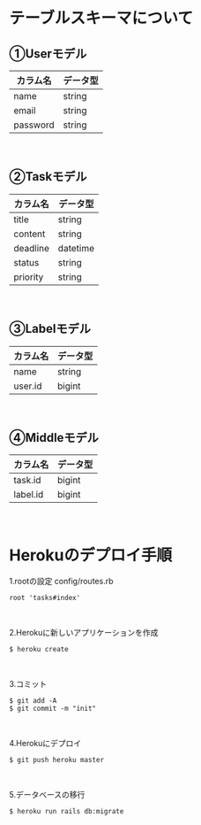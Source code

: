 # テーブルスキーマについて

## ①Userモデル
|  カラム名  |  データ型  |
| ---- | ---- |
|  name  |  string  |
|  email  |  string  |
|  password  |  string  |  

<br>

## ②Taskモデル
|  カラム名  |  データ型  |
| ---- | ---- |
|  title |  string  |
|  content  |  string  |
|  deadline  |  datetime  |
|  status  |  string  |
|  priority  |  string  |

<br>

## ③Labelモデル
|  カラム名  |  データ型  |
| ---- | ---- |
|  name  |  string  |
|  user.id  |  bigint |

<br>

## ④Middleモデル
|  カラム名  |  データ型  |
| ---- | ---- |
|  task.id  |  bigint  |
|  label.id  |  bigint  |

<br>

# Herokuのデプロイ手順
1.rootの設定 config/routes.rb

```
root 'tasks#index'
```
<br>

2.Herokuに新しいアプリケーションを作成
```
$ heroku create
```
<br>

3.コミット
```
$ git add -A
$ git commit -m "init"
```
<br>

4.Herokuにデプロイ
```
$ git push heroku master
```
<br>

5.データベースの移行
```
$ heroku run rails db:migrate
```